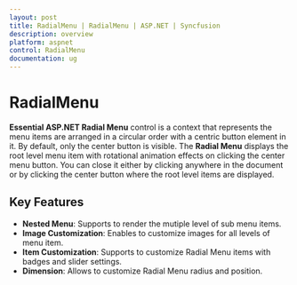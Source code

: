 ```yaml
---
layout: post
title: RadialMenu | RadialMenu | ASP.NET | Syncfusion
description: overview
platform: aspnet
control: RadialMenu
documentation: ug
---
```


# RadialMenu

**Essential ASP.NET Radial Menu** control is a context that represents the menu items are arranged in a circular order with a centric button element in it. By default, only the center button is visible. The **Radial Menu** displays the root level menu item with rotational animation effects on clicking the center menu button. You can close it either by clicking anywhere in the document or by clicking the center button where the root level items are displayed.

## Key Features

* **Nested Menu**: Supports to render the mutiple level of sub menu items.
* **Image Customization**: Enables to customize images for all levels of menu item.
* **Item Customization**: Supports to customize Radial Menu items with badges and slider settings.
* **Dimension**:  Allows to customize Radial Menu radius and position.  


